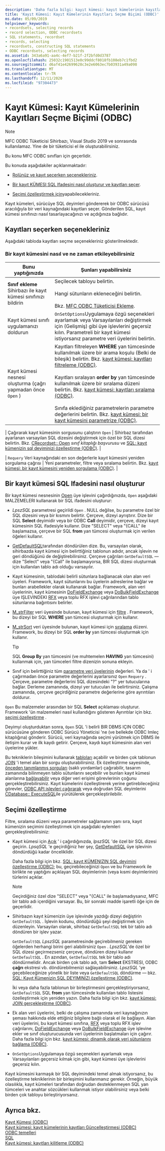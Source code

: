 ```yaml
---
description: 'Daha fazla bilgi: kayıt kümesi: kayıt kümelerinin kayıtları seçme (ODBC)'
title: 'Kayıt Kümesi: Kayıt Kümelerinin Kayıtları Seçme Biçimi (ODBC)'
ms.date: 05/09/2019
helpviewer_keywords:
- recordsets, selecting records
- record selection, ODBC recordsets
- SQL statements, recordset
- records, selecting
- recordsets, constructing SQL statements
- ODBC recordsets, selecting records
ms.assetid: 343a6a91-aa4c-4ef7-b21f-2f2bfd0d3787
ms.openlocfilehash: 25032c1901513e0c99ddcf8018fb108eb7c1fbd2
ms.sourcegitcommit: d6af41e42699628c3e2e6063ec7b03931a49a098
ms.translationtype: MT
ms.contentlocale: tr-TR
ms.lasthandoff: 12/11/2020
ms.locfileid: "97304473"
---
```

# <a name="recordset-how-recordsets-select-records-odbc"></a>Kayıt Kümesi: Kayıt Kümelerinin Kayıtları Seçme Biçimi (ODBC)

> [!NOTE]
> MFC ODBC Tüketicisi Sihirbazı, Visual Studio 2019 ve sonrasında kullanılamaz. Yine de bir tüketicisi el ile oluşturabilirsiniz.

Bu konu MFC ODBC sınıfları için geçerlidir.

Bu konuda aşağıdakiler açıklanmaktadır:

- [Rolünüz ve kayıt seçerken seçenekleriniz](#_core_your_options_in_selecting_records).

- [Bir kayıt KÜMESI SQL Ifadesini nasıl oluşturur ve kayıtları seçer](#_core_how_a_recordset_constructs_its_sql_statement).

- [Seçimi özelleştirmek için](#_core_customizing_the_selection)yapabilecekleriniz.

Kayıt kümeleri, sürücüye SQL deyimleri göndererek bir ODBC sürücüsü aracılığıyla bir veri kaynağındaki kayıtları seçer. Gönderilen SQL, kayıt kümesi sınıfınızı nasıl tasarlayacağınızı ve açdığınıza bağlıdır.

## <a name="your-options-in-selecting-records"></a><a name="_core_your_options_in_selecting_records"></a> Kayıtları seçerken seçenekleriniz

Aşağıdaki tabloda kayıtları seçme seçenekleriniz gösterilmektedir.

### <a name="how-and-when-you-can-affect-a-recordset"></a>Bir kayıt kümesini nasıl ve ne zaman etkileyebilirsiniz

|Bunu yaptığınızda|Şunları yapabilirsiniz|
|--------------|-------------|
|**Sınıf ekleme** Sihirbazı ile kayıt kümesi sınıfınızı bildirin|Seçilecek tabloyu belirtin.<br /><br /> Hangi sütunların ekleneceğini belirtin.<br /><br /> Bkz. [MFC ODBC Tüketicisi Ekleme](../../mfc/reference/adding-an-mfc-odbc-consumer.md).|
|Kayıt kümesi sınıfı uygulamanızı doldurun|`OnSetOptions`Uygulamaya özgü seçenekleri ayarlamak veya Varsayılanları değiştirmek için (Gelişmiş) gibi üye işlevlerini geçersiz kılın. Parametreli bir kayıt kümesi istiyorsanız parametre veri üyelerini belirtin.|
|Kayıt kümesi nesnesi oluşturma (çağrı yapmadan önce `Open` )|Kayıtları filtreleyen **WHERE** yan tümcesinde kullanılmak üzere bir arama koşulu (Belki de bileşik) belirtin. Bkz. [kayıt kümesi: kayıtları filtreleme (ODBC)](../../data/odbc/recordset-filtering-records-odbc.md).<br /><br /> Kayıtları sıralayan **order by** yan tümcesinde kullanılmak üzere bir sıralama düzeni belirtin. Bkz. [kayıt kümesi: kayıtları sıralama (ODBC)](../../data/odbc/recordset-sorting-records-odbc.md).<br /><br /> Sınıfa eklediğiniz parametrelerin parametre değerlerini belirtin. Bkz. [kayıt kümesi: bir kayıt kümesini parametrize (ODBC)](../../data/odbc/recordset-parameterizing-a-recordset-odbc.md).|

| Çağırarak kayıt kümesinin sorgusunu çalıştırın `Open` | Sihirbaz tarafından ayarlanan varsayılan SQL dizesini değiştirmek için özel bir SQL dizesi belirtin. Bkz. [CRecordset:: Open](../../mfc/reference/crecordset-class.md#open) *sınıf kitaplığı başvurusu* ve [SQL: kayıt kümenizin sql deyiminizi özelleştirme (ODBC)](../../data/odbc/sql-customizing-your-recordsets-sql-statement-odbc.md). |

| `Requery` Veri kaynağındaki en son değerlerle kayıt kümesini yeniden sorgulama çağrısı | Yeni parametreler, filtre veya sıralama belirtin. Bkz. [kayıt kümesi: bir kayıt kümesini yeniden sorgulama (ODBC)](../../data/odbc/recordset-requerying-a-recordset-odbc.md). |

## <a name="how-a-recordset-constructs-its-sql-statement"></a><a name="_core_how_a_recordset_constructs_its_sql_statement"></a> Bir kayıt kümesi SQL Ifadesini nasıl oluşturur

Bir kayıt kümesi nesnesinin [Open](../../mfc/reference/crecordset-class.md#open) üye işlevini çağırdığınızda, `Open` aşağıdaki MALZEMELERI kullanarak bir SQL ifadesini oluşturur:

- *LpszSQL* parametresi geçirildi `Open` . NULL değilse, bu parametre özel bir SQL dizesini veya bir kısmını belirtir. Çerçeve, dizeyi ayrıştırır. Dize bir SQL **Select** deyimidir veya bir ODBC **Call** deyimidir, çerçeve, dizeyi kayıt kümesinin SQL ifadesiyle kullanır. Dize "SELECT" veya "{CALL" ile başlamazsa, çerçeve bir SQL **from** yan tümcesi oluşturmak için verilen öğeleri kullanır.

- [GetDefaultSQL](../../mfc/reference/crecordset-class.md#getdefaultsql)tarafından döndürülen dize. Bu, varsayılan olarak, sihirbazda kayıt kümesi için belirttiğiniz tablonun adıdır, ancak işlevin ne geri döndüğünü de değiştirebilirsiniz. Çerçeve çağrıları `GetDefaultSQL` — dize "Select" veya "{Call" ile başlamaıyorsa, BIR SQL dizesi oluşturmak için kullanılan tablo adı olduğu varsayılır.

- Kayıt kümesinin, tablodaki belirli sütunlara bağlanacak olan alan veri üyeleri. Framework, kayıt sütunlarını bu üyelerin adreslerine bağlar ve bunları arabellekler olarak kullanarak bağlar. Framework, alan veri üyelerinin, kayıt kümesinin [DoFieldExchange](../../mfc/reference/crecordset-class.md#dofieldexchange) veya [DoBulkFieldExchange](../../mfc/reference/crecordset-class.md#dofieldexchange) üye IŞLEVINDEKI [RFX](../../data/odbc/record-field-exchange-using-rfx.md) veya toplu RFX işlevi çağrılarından tablo sütunlarına bağıntısını belirler.

- [M_strFilter](../../mfc/reference/crecordset-class.md#m_strfilter) veri üyesinde bulunan, kayıt kümesi için [filtre](../../data/odbc/recordset-filtering-records-odbc.md) . Framework, bu dizeyi bir SQL **WHERE** yan tümcesi oluşturmak için kullanır.

- [M_strSort](../../mfc/reference/crecordset-class.md#m_strsort) veri üyesinde bulunan, kayıt kümesi için [sıralama](../../data/odbc/recordset-sorting-records-odbc.md) düzeni. Framework, bu dizeyi bir SQL **order by** yan tümcesi oluşturmak için kullanır.

   > [!TIP]
   > SQL **Group By** yan tümcesini (ve muhtemelen **HAVING** yan tümcesini) kullanmak için, yan tümceleri filtre dizenizin sonuna ekleyin.

- Sınıf için belirttiğiniz tüm [parametre veri üyelerinin](../../data/odbc/recordset-parameterizing-a-recordset-odbc.md) değerleri. Ya da ' i çağırmadan önce parametre değerlerini ayarlarsınız `Open` `Requery` . Çerçeve, parametre değerlerini SQL dizesindeki "?" yer tutucularına bağlar. Derleme zamanında, dizeyi yer tutucuları ile belirtirsiniz. Çalışma zamanında, çerçeve geçirdiğiniz parametre değerlerine göre ayrıntıları doldurur.

`Open` Bu malzemeler arasından bir SQL **Select** açıklaması oluşturur. Framework 'ün malzemeleri nasıl kullandığını gösteren Ayrıntılar için bkz. [seçimi özelleştirme](#_core_customizing_the_selection) .

Deyimyi oluşturduktan sonra, `Open` SQL 'i belirli BIR DBMS IÇIN ODBC sürücüsüne gönderen ODBC Sürücü Yöneticisi 'ne (ve bellekde ODBC Imleç kitaplığına) gönderir. Sürücü, veri kaynağında seçimi yürütmek için DBMS ile iletişim kurar ve ilk kaydı getirir. Çerçeve, kaydı kayıt kümesinin alan veri üyelerine yükler.

Bu tekniklerin bileşimini kullanarak [tabloları](../../data/odbc/recordset-declaring-a-class-for-a-table-odbc.md) açabilir ve birden çok tablonun [JOIN](../../data/odbc/recordset-performing-a-join-odbc.md) 'i temel alan bir sorgu oluşturabilirsiniz. Ek özelleştirme sayesinde, [önceden tanımlanmış sorguları](../../data/odbc/recordset-declaring-a-class-for-a-predefined-query-odbc.md) (saklı yordamlar) çağırabilir, tasarım zamanında bilinmeyen tablo sütunlarını seçebilir ve bunları kayıt kümesi alanlarına [bağlayabilir](../../data/odbc/recordset-dynamically-binding-data-columns-odbc.md) veya diğer veri erişimi görevlerinin çoğunu gerçekleştirebilirsiniz. Kayıt kümelerini özelleştirerek yerine getirebileceğiniz görevler, [ODBC API işlevleri çağırarak](../../data/odbc/odbc-calling-odbc-api-functions-directly.md) veya doğrudan SQL deyimlerini [CDatabase:: ExecuteSQL](../../mfc/reference/cdatabase-class.md#executesql)ile yürütülerek gerçekleştirilebilir.

## <a name="customizing-the-selection"></a><a name="_core_customizing_the_selection"></a> Seçimi özelleştirme

Filtre, sıralama düzeni veya parametreler sağlamanın yanı sıra, kayıt kümenizin seçimini özelleştirmek için aşağıdaki eylemleri gerçekleştirebilirsiniz:

- Kayıt kümesi için [Açık](../../mfc/reference/crecordset-class.md#open) ' i çağırdığınızda, *lpszSQL* 'de özel bir SQL dizesi geçirin. *LpsqSQL* 'e geçirdiğiniz her şey, [GetDefaultSQL](../../mfc/reference/crecordset-class.md#getdefaultsql) üye işlevinin döndürdüğü kadar önceliklidir.

   Daha fazla bilgi için bkz. [SQL: kayıt KÜMENIZIN SQL deyimini özelleştirme (ODBC)](../../data/odbc/sql-customizing-your-recordsets-sql-statement-odbc.md); bu, geçirebileceğinizi `Open` ve bu Framework ile birlikte ne yaptığını açıklayan SQL deyimlerinin (veya kısmi deyimlerinin) türlerini açıklar.

    > [!NOTE]
    >  Geçirdiğiniz özel dize "SELECT" veya "{CALL" ile başlamadıysanız, MFC bir tablo adı içerdiğini varsayar. Bu, bir sonraki madde işaretli öğe için de geçerlidir.

- Sihirbazın kayıt kümenizin üye işlevinde yazdığı dizeyi değiştirin `GetDefaultSQL` . İşlevin kodunu, döndürdüğü şeyi değiştirmek için düzenleyin. Varsayılan olarak, sihirbaz `GetDefaultSQL` tek bir tablo adı döndüren bir işlev yazar.

   `GetDefaultSQL` *LpszSQL* parametresinde geçirebilmeniz gereken öğelerden herhangi birini geri alabilirsiniz `Open` . *LpszSQL*'de özel bir SQL dizesi geçirmezseniz çerçeve, döndüren dizeyi kullanır `GetDefaultSQL` . En azından, `GetDefaultSQL` tek bir tablo adı döndürmelidir. Ancak birden çok tablo adı, tam **Select** EKSTRESI, ODBC **çağrı** ekstresi vb. döndürebilmenizi sağlayabilirsiniz. *LpszSQL* 'ye geçebileceğinize yönelik bir liste veya `GetDefaultSQL` döndürme — bkz. [SQL: Kayıt Kümenizin SQL DEYIMINIZI özelleştirme (ODBC)](../../data/odbc/sql-customizing-your-recordsets-sql-statement-odbc.md).

   İki veya daha fazla tablonun bir birleştirmesini gerçekleştiriyorsanız, `GetDefaultSQL` SQL **from** yan tümcesinde kullanılan tablo listesini özelleştirmek için yeniden yazın. Daha fazla bilgi için bkz. [kayıt kümesi: JOIN gerçekleştirme (ODBC)](../../data/odbc/recordset-performing-a-join-odbc.md).

- Ek alan veri üyelerini, belki de çalışma zamanında veri kaynağınızın şeması hakkında elde ettiğiniz bilgilere bağlı olarak el ile bağlayın. Alan veri üyelerini, bu kayıt kümesi sınıfına, [RFX](../../data/odbc/record-field-exchange-using-rfx.md) veya toplu RFX işlev çağrılarını, [DoFieldExchange](../../mfc/reference/crecordset-class.md#dofieldexchange) veya [DoBulkFieldExchange](../../mfc/reference/crecordset-class.md#dobulkfieldexchange) üye işlevine ekler ve sınıf oluşturucusunda veri üyelerinin başlatmaları için çağırır. Daha fazla bilgi için bkz. [kayıt kümesi: dinamik olarak veri sütunlarını bağlama (ODBC)](../../data/odbc/recordset-dynamically-binding-data-columns-odbc.md).

- `OnSetOptions`Uygulamaya özgü seçenekleri ayarlamak veya Varsayılanları geçersiz kılmak için gibi, kayıt kümesi üye işlevlerini geçersiz kılın.

Kayıt kümesini karmaşık bir SQL deyimindeki temel almak istiyorsanız, bu özelleştirme tekniklerinin bir birleşimini kullanmanız gerekir. Örneğin, büyük olasılıkla, kayıt kümeleri tarafından doğrudan desteklenmeyen SQL yan tümceleri ve anahtar sözcükleri kullanmak istiyor olabilirsiniz veya belki birden çok tabloyu birleştiriyorsanız.

## <a name="see-also"></a>Ayrıca bkz.

[Kayıt Kümesi (ODBC)](../../data/odbc/recordset-odbc.md)<br/>
[Kayıt kümesi: kayıt kümelerinin kayıtları Güncelleştirmesi (ODBC)](../../data/odbc/recordset-how-recordsets-update-records-odbc.md)<br/>
[ODBC temelleri](../../data/odbc/odbc-basics.md)<br/>
[SQL](../../data/odbc/sql.md)<br/>
[Kayıt kümesi: kayıtları kilitleme (ODBC)](../../data/odbc/recordset-locking-records-odbc.md)
